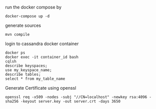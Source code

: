 
run the docker compose by
```
docker-compose up -d
```

generate sources
```
mvn compile
```

login to cassandra docker container
```
docker ps
docker exec -it container_id bash
cqlsh
describe keyspaces;
use my_keyspace_name;
describe tables;
select * from my_table_name
```

Generate Certificate using openssl
```
openssl req -x509 -nodes -subj "//CN=localhost" -newkey rsa:4096 -sha256 -keyout server.key -out server.crt -days 3650
```